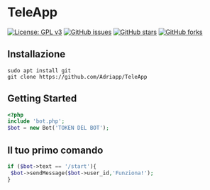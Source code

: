 # TeleApp
[![License: GPL v3](https://img.shields.io/github/license/Adriapp/TeleApp)](https://img.shields.io/github/license/Adriapp/TeleApp)
[![GitHub issues](https://img.shields.io/github/issues/Adriapp/TeleApp)](https://img.shields.io/github/issues/Adriapp/TeleApp)
[![GitHub stars](https://img.shields.io/github/stars/Adriapp/TeleApp)](https://img.shields.io/github/stars/Adriapp/TeleApp)
[![GitHub forks](https://img.shields.io/github/forks/Adriapp/TeleApp)](https://img.shields.io/github/forks/Adriapp/TeleApp)

## Installazione

`sudo apt install git`
<br>
`git clone https://github.com/Adriapp/TeleApp`

## Getting Started
```php
<?php
include 'bot.php';
$bot = new Bot('TOKEN DEL BOT');
```

## Il tuo primo comando
```php
if ($bot->text == '/start'){
 $bot->sendMessage($bot->user_id,'Funziona!');
}
```

